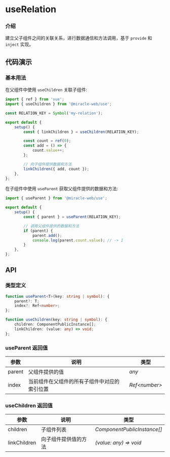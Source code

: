 # useRelation

### 介绍

建立父子组件之间的关联关系，进行数据通信和方法调用，基于 `provide` 和 `inject` 实现。

## 代码演示

### 基本用法

在父组件中使用 `useChildren` 关联子组件:

```js
import { ref } from 'vue';
import { useChildren } from '@miracle-web/use';

const RELATION_KEY = Symbol('my-relation');

export default {
    setup() {
        const { linkChildren } = useChildren(RELATION_KEY);

        const count = ref(0);
        const add = () => {
            count.value++;
        };

        // 向子组件提供数据和方法
        linkChildren({ add, count });
    },
};
```

在子组件中使用 `useParent` 获取父组件提供的数据和方法:

```js
import { useParent } from '@miracle-web/use';

export default {
    setup() {
        const { parent } = useParent(RELATION_KEY);

        // 调用父组件提供的数据和方法
        if (parent) {
            parent.add();
            console.log(parent.count.value); // -> 1
        }
    },
};
```

## API

### 类型定义

```ts
function useParent<T>(key: string | symbol): {
    parent?: T;
    index?: Ref<number>;
};

function useChildren(key: string | symbol): {
    children: ComponentPublicInstance[];
    linkChildren: (value: any) => void;
};
```

### useParent 返回值

| 参数   | 说明                                         | 类型           |
| ------ | -------------------------------------------- | -------------- |
| parent | 父组件提供的值                               | _any_          |
| index  | 当前组件在父组件的所有子组件中对应的索引位置 | _Ref\<number>_ |

### useChildren 返回值

| 参数         | 说明                 | 类型                        |
| ------------ | -------------------- | --------------------------- |
| children     | 子组件列表           | _ComponentPublicInstance[]_ |
| linkChildren | 向子组件提供值的方法 | _(value: any) => void_      |
